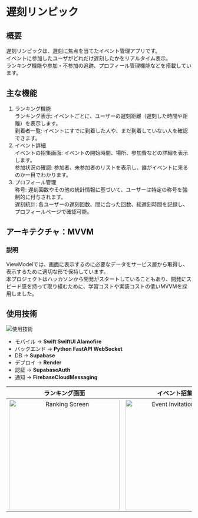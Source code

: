 # 遅刻リンピック

## 概要
遅刻リンピックは、遅刻に焦点を当てたイベント管理アプリです。  
イベントに参加したユーザがどれだけ遅刻したかをリアルタイム表示。  
ランキング機能や参加・不参加の追跡、プロフィール管理機能などを搭載しています。  

## 主な機能
1. ランキング機能  
ランキング表示: イベントごとに、ユーザーの遅刻距離（遅刻した時間や距離）を表示します。  
到着者一覧: イベントにすでに到着した人や、まだ到着していない人を確認できます。  
2. イベント詳細  
イベントの招集画面: イベントの開始時間、場所、参加費などの詳細を表示します。  
参加状況の確認: 参加者、未参加者のリストを表示し、誰がイベントに来るのか一目でわかります。  
3. プロフィール管理  
称号: 遅刻回数やその他の統計情報に基づいて、ユーザーは特定の称号を強制的に付与されます。  
遅刻統計: 各ユーザーの遅刻回数、間に合った回数、総遅刻時間を記録し、プロフィールページで確認可能。  

## アーキテクチャ：MVVM
### 説明
ViewModelでは、画面に表示するのに必要なデータをサービス層から取得し、表示するために適切な形で保持しています。  
本プロジェクトはハッカソンから開発がスタートしていることもあり、開発にスピード感を持って取り組むために、学習コストや実装コストの低いMVVMを採用しました。

## 使用技術

<img alt="使用技術" src="https://skillicons.dev/icons?theme=light&perline=8&i=swift,python,supabase,firebase" />


- モバイル -> **Swift SwiftUI Alamofire**
- バックエンド -> **Python FastAPI WebSocket**
- DB -> **Supabase**
- デプロイ -> **Render**
- 認証 -> **SupabaseAuth**
- 通知 -> **FirebaseCloudMessaging**





| ランキング画面 | イベント招集画面 | プロフィール画面 |
|:--------------:|:----------------:|:----------------:|
| <img src="https://github.com/user-attachments/assets/2e4f7d7f-45f1-475e-a9e8-9c905a5b0435" alt="Ranking Screen" width="300"> | <img src="https://github.com/user-attachments/assets/e3417269-d461-42b3-88ba-9a7b607a0ee0" alt="Event Invitation Screen" width="300"> | <img src="https://github.com/user-attachments/assets/24b7f241-42c0-4941-80bd-328d9ac99690" alt="Profile Screen" width="300"> |


